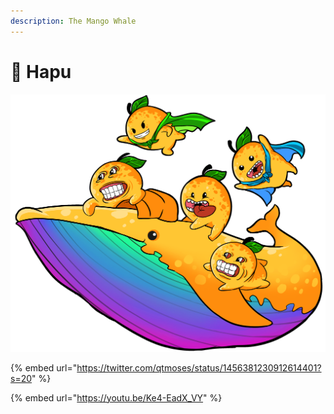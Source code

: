 ```yaml
---
description: The Mango Whale
---
```


# 🐋 Hapu

![](<../.gitbook/assets/image (11) (1).png>)

{% embed url="https://twitter.com/qtmoses/status/1456381230912614401?s=20" %}

{% embed url="https://youtu.be/Ke4-EadX_VY" %}

